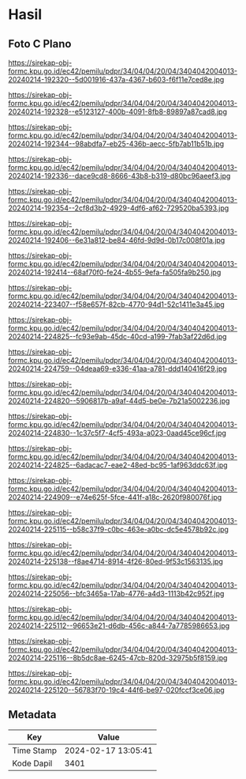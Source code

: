 # Hasil

## Foto C Plano

https://sirekap-obj-formc.kpu.go.id/ec42/pemilu/pdpr/34/04/04/20/04/3404042004013-20240214-192320--5d001916-437a-4367-b603-f6f11e7ced8e.jpg

https://sirekap-obj-formc.kpu.go.id/ec42/pemilu/pdpr/34/04/04/20/04/3404042004013-20240214-192328--e5123127-400b-4091-8fb8-89897a87cad8.jpg

https://sirekap-obj-formc.kpu.go.id/ec42/pemilu/pdpr/34/04/04/20/04/3404042004013-20240214-192344--98abdfa7-eb25-436b-aecc-5fb7ab11b51b.jpg

https://sirekap-obj-formc.kpu.go.id/ec42/pemilu/pdpr/34/04/04/20/04/3404042004013-20240214-192336--dace9cd8-8666-43b8-b319-d80bc96aeef3.jpg

https://sirekap-obj-formc.kpu.go.id/ec42/pemilu/pdpr/34/04/04/20/04/3404042004013-20240214-192354--2cf8d3b2-4929-4df6-af62-729520ba5393.jpg

https://sirekap-obj-formc.kpu.go.id/ec42/pemilu/pdpr/34/04/04/20/04/3404042004013-20240214-192406--6e31a812-be84-46fd-9d9d-0b17c008f01a.jpg

https://sirekap-obj-formc.kpu.go.id/ec42/pemilu/pdpr/34/04/04/20/04/3404042004013-20240214-192414--68af70f0-fe24-4b55-9efa-fa505fa9b250.jpg

https://sirekap-obj-formc.kpu.go.id/ec42/pemilu/pdpr/34/04/04/20/04/3404042004013-20240214-223407--f58e657f-82cb-4770-94d1-52c1411e3a45.jpg

https://sirekap-obj-formc.kpu.go.id/ec42/pemilu/pdpr/34/04/04/20/04/3404042004013-20240214-224825--fc93e9ab-45dc-40cd-a199-7fab3af22d6d.jpg

https://sirekap-obj-formc.kpu.go.id/ec42/pemilu/pdpr/34/04/04/20/04/3404042004013-20240214-224759--04deaa69-e336-41aa-a781-ddd140416f29.jpg

https://sirekap-obj-formc.kpu.go.id/ec42/pemilu/pdpr/34/04/04/20/04/3404042004013-20240214-224820--5906817b-a9af-44d5-be0e-7b21a5002236.jpg

https://sirekap-obj-formc.kpu.go.id/ec42/pemilu/pdpr/34/04/04/20/04/3404042004013-20240214-224830--1c37c5f7-4cf5-493a-a023-0aad45ce96cf.jpg

https://sirekap-obj-formc.kpu.go.id/ec42/pemilu/pdpr/34/04/04/20/04/3404042004013-20240214-224825--6adacac7-eae2-48ed-bc95-1af963ddc63f.jpg

https://sirekap-obj-formc.kpu.go.id/ec42/pemilu/pdpr/34/04/04/20/04/3404042004013-20240214-224909--e74e625f-5fce-441f-a18c-2620f980076f.jpg

https://sirekap-obj-formc.kpu.go.id/ec42/pemilu/pdpr/34/04/04/20/04/3404042004013-20240214-225115--b58c37f9-c0bc-463e-a0bc-dc5e4578b92c.jpg

https://sirekap-obj-formc.kpu.go.id/ec42/pemilu/pdpr/34/04/04/20/04/3404042004013-20240214-225138--f8ae4714-8914-4f26-80ed-9f53c1563135.jpg

https://sirekap-obj-formc.kpu.go.id/ec42/pemilu/pdpr/34/04/04/20/04/3404042004013-20240214-225056--bfc3465a-17ab-4776-a4d3-1113b42c952f.jpg

https://sirekap-obj-formc.kpu.go.id/ec42/pemilu/pdpr/34/04/04/20/04/3404042004013-20240214-225112--96653e21-d6db-456c-a844-7a7785986653.jpg

https://sirekap-obj-formc.kpu.go.id/ec42/pemilu/pdpr/34/04/04/20/04/3404042004013-20240214-225116--8b5dc8ae-6245-47cb-820d-32975b5f8159.jpg

https://sirekap-obj-formc.kpu.go.id/ec42/pemilu/pdpr/34/04/04/20/04/3404042004013-20240214-225120--56783f70-19c4-44f6-be97-020fccf3ce06.jpg


## Metadata

| Key        | Value               |
| ---------- | ------------------- |
| Time Stamp | 2024-02-17 13:05:41 |
| Kode Dapil | 3401                |



